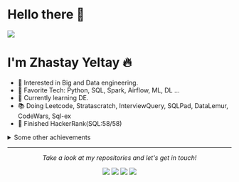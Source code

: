 # Hello there 👋

![](https://github.com/halfrost/halfrost/blob/master/icons/header_.png)

# I'm Zhastay Yeltay 🔥    

* 🧐   Interested in Big and Data engineering. 
* 💼   Favorite Tech: Python, SQL, Spark, Airflow, ML, DL ...
* 🌱   Currently learning DE.
* 📚   Doing Leetcode, Stratascratch, InterviewQuery, SQLPad, DataLemur, CodeWars, Sql-ex
* 🏁   Finished HackerRank(SQL:58/58)

<details>
  <summary>Some other achievements</summary>
  <br>


* 👑   Some GitHub statistical reports:

<p align="center">
<img align="center" src="https://github-readme-stats.vercel.app/api/top-langs/?username=yelzha&hide_langs_below=1&theme=default&line_height=27&layout=compact" />
<img align="center" src="https://github-readme-stats.vercel.app/api?username=yelzha&show_icons=true&count_private=true&include_all_commits=true&line_height=21" alt="halfrost's Github Stats" />
<img align="center" src="https://github-profile-trophy.vercel.app/?username=yelzha&column=7" alt="halfrost's Github Trophy" />
</p>

</details>
  
<hr>
<p align="center">
  <i>Take a look at my repositories and let's get in touch!</i>

  <p align="center">
  <a href= "https://github.com/halfrost/Halfrost-Field/"><img src="https://img.icons8.com/material-outlined/27/000000/ball-point-pen.png"/></a>
  <a href= "https://www.linkedin.com/in/yelzha/"><img src="https://img.icons8.com/material-outlined/30/000000/linkedin.png"/></a>
  <a href= "#"><img src="https://img.icons8.com/material-outlined/30/000000/twitter.png"/></a>
  <a href= "#"><img src="https://img.icons8.com/material-outlined/27/000000/geography.png"/></a>
  </p>
  
</p>
